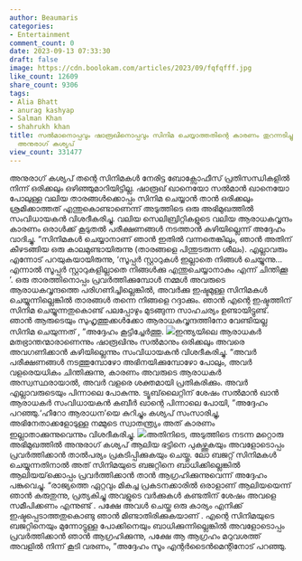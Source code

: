 ```yaml
---
author: Beaumaris
categories:
- Entertainment
comment_count: 0
date: 2023-09-13 07:33:30
draft: false
image: https://cdn.boolokam.com/articles/2023/09/fqfqfff.jpg
like_count: 12609
share_count: 9306
tags:
- Alia Bhatt
- anurag kashyap
- Salman Khan
- shahrukh khan
title: സൽമാനൊപ്പവും ഷാരൂഖിനൊപ്പവും സിനിമ ചെയ്യാത്തതിന്റെ കാരണം തുറന്നടിച്ചു പറയുന്നു
  അനുരാഗ് കശ്യപ്
view_count: 331477
---
```


അനുരാഗ് കശ്യപ് തന്റെ സിനിമകൾ നേരിട്ട ബോക്സോഫീസ് പ്രതിസന്ധികളിൽ നിന്ന് ഒരിക്കലും ഒഴിഞ്ഞുമാറിയിട്ടില്ല. ഷാരൂഖ് ഖാനെയോ സൽമാൻ ഖാനെയോ പോലുള്ള വലിയ താരങ്ങൾക്കൊപ്പം സിനിമ ചെയ്യാൻ താൻ ഒരിക്കലും ശ്രമിക്കാത്തത് എന്തുകൊണ്ടാണെന്ന് അടുത്തിടെ ഒരു അഭിമുഖത്തിൽ സംവിധായകൻ വിശദീകരിച്ചു. വലിയ സെലിബ്രിറ്റികളുടെ വലിയ ആരാധകവൃന്ദം കാരണം ഒരാൾക്ക് കൂടുതൽ പരീക്ഷണങ്ങൾ നടത്താൻ കഴിയില്ലെന്ന് അദ്ദേഹം വാദിച്ചു. “സിനിമകൾ ചെയ്യാനാണ് ഞാൻ ഇതിൽ വന്നതെങ്കിലും, ഞാൻ അതിന് കീഴടങ്ങിയ ഒരു കാലമുണ്ടായിരുന്നു (താരങ്ങളെ പിന്തുടരുന്ന ശീലം). എല്ലാവരും എന്നോട് പറയുകയായിരുന്നു, ‘സൂപ്പർ സ്റ്റാറുകൾ ഇല്ലാതെ നിങ്ങൾ ചെയ്യുന്നു... എന്നാൽ സൂപ്പർ സ്റ്റാറുകളില്ലാതെ നിങ്ങൾക്കു എന്തുചെയ്യാനാകും എന്ന് ചിന്തിക്കൂ ’. ഒരു താരത്തിനൊപ്പം പ്രവർത്തിക്കുമ്പോൾ നമ്മൾ അവരുടെ ആരാധകവൃന്ദത്തെ പരിഗണിച്ചില്ലെങ്കിൽ, അവർക്കു ഇഷ്ടമുള്ള സിനിമകൾ ചെയ്യുന്നില്ലെങ്കിൽ താരങ്ങൾ തന്നെ നിങ്ങളെ റദ്ദാക്കും. ഞാൻ എന്റെ ഇഷ്ടത്തിന് സിനിമ ചെയ്യുന്നതുകൊണ്ട് പലപ്പോഴും മുടങ്ങുന്ന സാഹചര്യം ഉണ്ടായിട്ടുണ്ട്. ഞാൻ ആരുടെയും സുഹൃത്തുക്കൾക്കോ ​​ആരാധകവൃന്ദത്തിനോ വേണ്ടിയല്ല സിനിമ ചെയുന്നത് , ”അദ്ദേഹം കൂട്ടിച്ചേർത്തു. ![](https://cdn.boolokam.com/articles/2023/09/fqfqfff.jpg)ഇന്ത്യയിലെ ആരാധകർ മതഭ്രാന്തന്മാരാണെന്നും ഷാരൂഖിനും സൽമാനും ഒരിക്കലും അവരെ അവഗണിക്കാൻ കഴിയില്ലെന്നും സംവിധായകൻ വിശദീകരിച്ചു. “അവർ പരീക്ഷണങ്ങൾ നടത്തുമ്പോഴോ അഭിനയിക്കുമ്പോഴോ പോലും, അവർ വളരെയധികം ചിന്തിക്കുന്നു, കാരണം അവരുടെ ആരാധകർ അസ്വസ്ഥരായാൽ, അവർ വളരെ ശക്തമായി പ്രതികരിക്കും. അവർ എല്ലാവരുടെയും പിന്നാലെ പോകുന്നു. ട്യൂബ്‌ലൈറ്റിന് ശേഷം സൽമാൻ ഖാൻ ആരാധകർ സംവിധായകൻ കബീർ ഖാന്റെ പിന്നാലെ പോയി, ”അദ്ദേഹം പറഞ്ഞു.‘ഹീറോ ആരാധന’യെ കുറിച്ചും കശ്യപ് സംസാരിച്ചു, അഭിനേതാക്കളോടുള്ള നമ്മുടെ സ്വാതന്ത്ര്യം അത് കാരണം ഇല്ലാതാക്കുന്നുവെന്നും വിശദീകരിച്ചു. ![](https://cdn.boolokam.com/articles/2023/09/dfffffffff.webp)അതിനിടെ, അടുത്തിടെ നടന്ന മറ്റൊരു അഭിമുഖത്തിൽ അനുരാഗ് കശ്യപ് ആലിയ ഭട്ടിനെ പുകഴ്ത്തുകയും അവളോടൊപ്പം പ്രവർത്തിക്കാൻ താൽപര്യം പ്രകടിപ്പിക്കുകയും ചെയ്തു. ലോ ബജറ്റ് സിനിമകൾ ചെയ്യുന്നതിനാൽ അത് സിനിമയുടെ ബജറ്റിനെ ബാധിക്കില്ലെങ്കിൽ ആലിയയ്‌ക്കൊപ്പം പ്രവർത്തിക്കാൻ താൻ ആഗ്രഹിക്കുന്നുവെന്ന് അദ്ദേഹം പങ്കുവെച്ചു. “രാജ്യത്തെ ഏറ്റവും മികച്ച പ്രകടനക്കാരിൽ ഒരാളാണ് ആലിയയെന്ന് ഞാൻ കരുതുന്നു, പ്രത്യകിച്ചു അവളുടെ വർക്കുകൾ കണ്ടതിന് ശേഷം അവളെ സമീപിക്കണം എന്നുണ്ട് . പക്ഷേ അവൾ ചെയ്ത ഒരു കാര്യം എനിക്ക് ഇഷ്ടപ്പെടാത്തതുകൊണ്ടു ഞാൻ മിണ്ടാതിരിക്കുകയാണ് . എന്റെ സിനിമയുടെ ബജറ്റിനെയും മുന്നോട്ടുള്ള പോക്കിനെയും ബാധിക്കുന്നില്ലെങ്കിൽ അവളോടൊപ്പം പ്രവർത്തിക്കാൻ ഞാൻ ആഗ്രഹിക്കുന്നു, പക്ഷേ ആ ആഗ്രഹം മറുവശത്ത് അവളിൽ നിന്ന് കൂടി വരണം, ”അദ്ദേഹം സൂം എന്റർടൈൻമെന്റിനോട് പറഞ്ഞു.